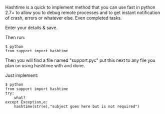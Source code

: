 Hashtime is a quick to implement method that you can use fast in python 2.7+ to allow you to debug remote processes and to get instant notification of crash, errors  or whatever else. Even completed tasks.

Enter your details & save.

Then run:
```
$ python
from support import hashtime
```

Then you will find a file named "support.pyc" put this next to any file you plan on using hashtime with and done.

Just implement:
```
$ python
from support import hashtime
try:
    what?
except Exception,e:
    hashtime(str(e),"subject goes here but is not required")
```
